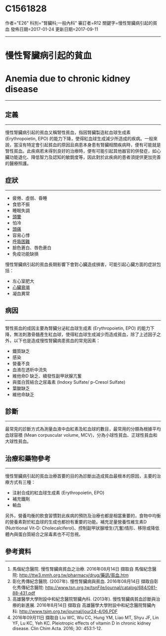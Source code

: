# C1561828
作者="E26"
科別="腎臟科;一般內科"
審訂者=R12
關鍵字=慢性腎臟病引起的貧血
發佈日期=2017-01-24
更新日期=2017-09-11

----------
# 慢性腎臟病引起的貧血
# Anemia due to chronic kidney disease
----------
## 定義
----------

慢性腎臟病引起的貧血又稱腎性貧血，指因腎臟製造紅血球生成素 (Erythropoietin, EPO) 的能力下降，使得紅血球生成減少所造成的疾病。一般來說，當沒有特定會引起貧血的原因且病患本身患有腎臟相關疾病時，便有可能就是腎性貧血。此疾病若未得到良好的治療時，便有可能引起其他器官的併發症，如心臟功能退化、降低智力及認知的敏銳度等，因此對於此疾病的患者須提供更加完善的醫療照護。

## 症狀
----------
- 疲倦、虛弱、昏睡
- 食慾不振
- 睡眠失調
- [頭暈](C0012833)
- 怕冷
- [頭痛](C0018681)
- 容易心悸
- [呼吸困難](C0013404)
- 臉色蒼白、唇色蒼白
- 免疫功能缺損

慢性腎臟病引起的貧血長期影響下會對心臟造成損害，可能引起心臟方面的症狀包括：

- 左心室肥大
- [心臟衰竭](C0018801)
- 凝血異常
## 病因
----------

腎性貧血的成因主要為腎臟分泌紅血球生成素 (Erythropoietin, EPO) 的能力下降，無法刺激骨髓產生紅血球，使得紅血球生成減少而造成貧血，除了上述因子之外，以下也是造成慢性腎臟病患貧血的常見因素：

- 鐵質缺乏
- 感染
- 營養不良
- 血液在透析中流失
- 維他命D 缺乏、續發性副甲狀腺亢奮
- 與蛋白質結合之尿毒素 (Indoxy Sulfate/ p-Cresol Sulfate)
- 葉酸缺乏
- 維他命缺乏
## 診斷
----------

最常見的診斷方式為測量血液中血紅素及紅血球的數目，最常用的分類為根據平均血球容積 (Mean corpuscular volume, MCV)，分為小球性貧血、正球性貧血和大球性貧血。

## 治療和藥物參考
----------

慢性腎臟病引起的貧血治療首要的目的為診斷出造成貧血最根本的原因，主要的治療方式有三種：

- 注射合成的紅血球生成素 (Erythropoietin, EPO) 
- 補充鐵劑
- 輸血

另外，營養均衡的飲食習慣對此疾病的預防及治療也都是相當重要的，食物中均衡的營養素對於紅血球的生成也都扮有重要的功能。補充足量營養性維生素D (Nutritional Vit-D: Cholecalciferol)、控制副甲狀腺增生(亢奮)情形、移除或降低體內與蛋白質結合之尿毒素也不可忽視。

## 參考資料
----------
1. 馬偕紀念醫院. 慢性腎臟病貧血之治療. 2016年08月14日 擷取自 馬偕紀念醫院:
  http://ttw3.mmh.org.tw/pharmacy/drug/藥訊/貧血.htm
2. 彰化秀傳紀念醫院. (2007年). 慢性腎臟病與貧血. 2016年08月14日 擷取自彰化秀傳紀念醫院: http://www.tsn.org.tw/tsnFile/journal/catalog/684/081-88-431.pdf
3. 高雄醫學大學附設中和紀念醫院腎臟內科. (2013年). 慢性腎臟病貧血診斷與治療的新進展. 2016年8月14日 擷取自 高雄醫學大學附設中和紀念醫院腎臟內科:
  http://www.tsim.org.tw/journal/jour24-4/06.PDF
4. 2016年09月11日 擷取自 Liu WC, Wu CC, Hung YM, Liao MT, Shyu JF, Lin YF, Lu KC, Yeh KC. Pleiotropic effects of vitamin D in chronic kidney disease. Clin Chim Acta. 2016; 30: 453:1-12.

